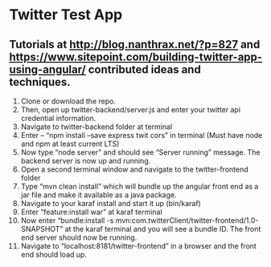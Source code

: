# Twitter Test App

## Tutorials at http://blog.nanthrax.net/?p=827 and https://www.sitepoint.com/building-twitter-app-using-angular/ contributed ideas and techniques.

1. Clone or download the repo. 
2. Then, open up twitter-backend/server.js and enter your twitter api credential information.
3. Navigate to twitter-backend folder at terminal
4. Enter – “npm install –save express twit cors” in terminal (Must have node and npm at least current LTS)
5. Now type “node server” and should see “Server running” message. The backend server is now up and running.
6. Open a second terminal window and navigate to the twitter-frontend folder
7. Type “mvn clean install” which will bundle up the angular front end as a jar file and make it available as a java package.
8. Navigate to your karaf install and start it up (bin/karaf) 
9. Enter “feature:install war” at karaf terminal
10. Now enter “bundle:install -s mvn:com.twitterClient/twitter-frontend/1.0-SNAPSHOT” at the karaf terminal and you will see a bundle ID. The front end server should now be running.
11. Navigate to “localhost:8181/twitter-frontend” in a browser and the front end should load up.
